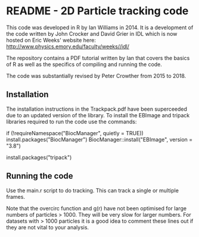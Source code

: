 # README - 2D Particle tracking code #

This code was developed in R by Ian Williams in 2014. It is a development of the code written by John Crocker and David Grier in IDL which is now hosted on Eric Weeks' website here: http://www.physics.emory.edu/faculty/weeks//idl/

The repository contains a PDF tutorial written by Ian that covers the basics of R as well as the specifics of compiling and running the code.

The code was substantially revised by Peter Crowther from 2015 to 2018.

## Installation 
The installation instructions in the Trackpack.pdf have been superceeded due to an updated version of the library. To install the EBImage and tripack libraries required to run the code use the commands:

if (!requireNamespace("BiocManager", quietly = TRUE))
    install.packages("BiocManager")
BiocManager::install("EBImage", version = "3.8")

install.packages("tripack")

## Running the code
Use the main.r script to do tracking. This can track a single or multiple frames.

Note that the overcirc function and g(r) have not been optimised for large numbers of particles > 1000. They will be very slow for larger numbers. For datasets with > 1000 particles it is a good idea to comment these lines out if they are not vital to your analysis.